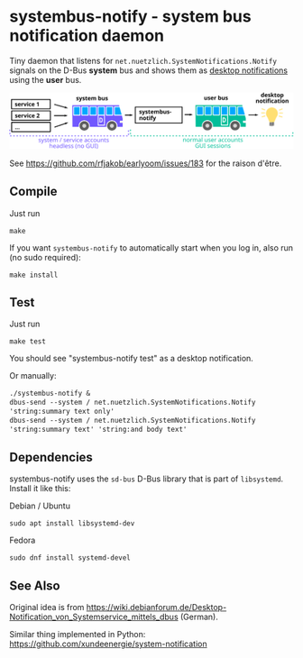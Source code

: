 systembus-notify - system bus notification daemon
=================================================

Tiny daemon that listens for `net.nuetzlich.SystemNotifications.Notify`
signals on the D-Bus **system** bus and shows them as
[desktop notifications](https://developer.gnome.org/notification-spec/)
using the **user** bus.

![Bus Diagram](bus-diagram.svg)

See https://github.com/rfjakob/earlyoom/issues/183 for the raison d'être.


Compile
-------

Just run

```
make
```

If you want `systembus-notify` to automatically start when you log in,
also run (no sudo required):

```
make install
```

Test
----

Just run

```
make test
```

You should see "systembus-notify test" as a desktop notification.

Or manually:

```
./systembus-notify &
dbus-send --system / net.nuetzlich.SystemNotifications.Notify 'string:summary text only'
dbus-send --system / net.nuetzlich.SystemNotifications.Notify 'string:summary text' 'string:and body text'
```

Dependencies
------------

systembus-notify uses the `sd-bus` D-Bus library that is part of `libsystemd`.
Install it like this:

Debian / Ubuntu

```
sudo apt install libsystemd-dev
```

Fedora

```
sudo dnf install systemd-devel
```

See Also
--------

Original idea is from https://wiki.debianforum.de/Desktop-Notification_von_Systemservice_mittels_dbus (German).

Similar thing implemented in Python: https://github.com/xundeenergie/system-notification
